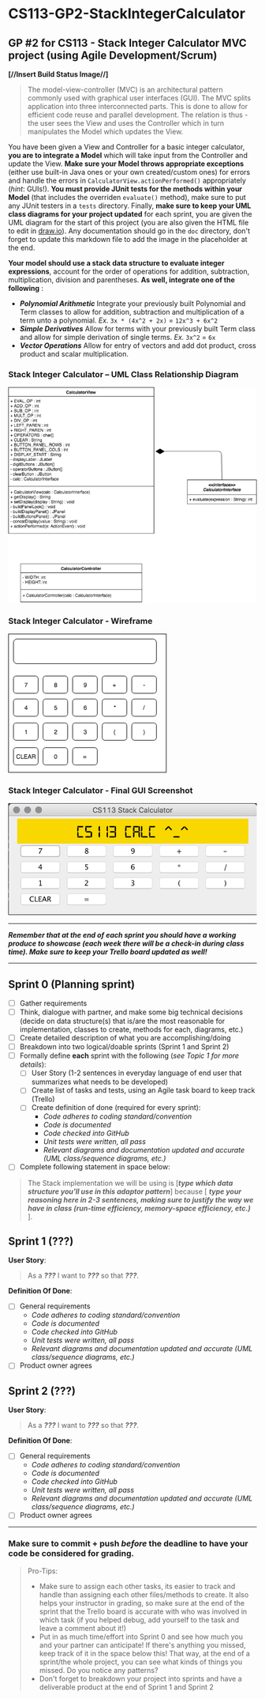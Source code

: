 # CS113-GP2-StackIntegerCalculator
## GP #2 for CS113 - Stack Integer Calculator MVC project (using Agile Development/Scrum)

**[//Insert Build Status Image//]**

>The model-view-controller (MVC) is an architectural pattern commonly used with graphical user interfaces (GUI). The MVC splits application into three interconnected parts. This is done to allow for efficient code reuse and parallel development. The relation is thus - the user sees the View and uses the Controller which in turn manipulates the Model which updates the View.

You have been given a View and Controller for a basic integer calculator, **you are to integrate a Model** which will take input from the Controller and update the View.  **Make sure your Model throws appropriate exceptions** (either use built-in Java ones or your own created/custom ones) for errors and handle the errors in `CalculatorView.actionPerformed()` appropriately (*hint*: GUIs!).  **You must provide JUnit tests for the methods within your Model** (that includes the overriden `evaluate()` method), make sure to put any JUnit testers in a `tests` directory.  Finally, **make sure to keep your UML class diagrams for your project updated** for each sprint, you are given the UML diagram for the start of this project (you are also given the HTML file to edit in [draw.io](https://www.draw.io/)). Any documentation should go in the `doc` directory, don't forget to update this markdown file to add the image in the placeholder at the end.

**Your model should use a stack data structure to evaluate integer expressions**, account for the order of operations for addition, subtraction, multiplication, division and parentheses.  **As well, integrate one of the following** :
 - ***Polynomial Arithmetic***
	Integrate your previously built Polynomial and Term classes to allow for addition, subtraction and multiplication of a term unto a polynomial.
	*Ex.* `3x * (4x^2 + 2x)` = `12x^3 + 6x^2`
 - ***Simple Derivatives***
	Allow for terms with your previously built Term class and allow for simple derivation of single terms.
	*Ex.* `3x^2` = `6x`
 - ***Vector Operations***
	Allow for entry of vectors and add dot product, cross product and scalar multiplication. 

### Stack Integer Calculator  – UML Class Relationship Diagram
![UML class diagram](doc/UML_classDiagram.png)

### Stack Integer Calculator - Wireframe
![wireframe](doc/calculatorViewLayout.png)

### Stack Integer Calculator - Final GUI Screenshot
![final GUI screenshot](doc/calculatorStartGUI.png)


----------

***Remember that at the end of each sprint you should have a working produce to showcase (each week there will be a check-in during class time).  Make sure to keep your Trello board updated as well!***

----------


## Sprint 0 (Planning sprint)
- [ ] Gather requirements
- [ ] Think, dialogue with partner, and make some big technical decisions (decide on data structure(s) that is/are the most reasonable for implementation, classes to create, methods for each, diagrams, etc.)
- [ ] Create detailed description of what you are accomplishing/doing
- [ ] Breakdown into two logical/doable sprints (Sprint 1 and Sprint 2)
- [ ] Formally define **each** sprint with the following (*see Topic 1 for more details*):
	- [ ] User Story (1-2 sentences in everyday language of end user that summarizes what needs to be developed)
	- [ ] Create list of tasks and tests, using an Agile task board to keep track (Trello)
	- [ ] Create definition of done (required for every sprint):
		- *Code adheres to coding standard/convention*
		- *Code is documented*
		- *Code checked into GitHub*
		- *Unit tests were written, all pass*
		- *Relevant diagrams and documentation updated and accurate (UML class/sequence diagrams, etc.)*
- [ ] Complete following statement in space below:
>The Stack implementation we will be using is [***type which data structure you'll use in this adaptor pattern***] because [ ***type your reasoning here in 2-3 sentences, making sure to justify the way we have in class (run-time efficiency, memory-space efficiency, etc.)*** ].

## Sprint 1 (???)
**User Story**:
>As a ***???*** I want to ***???*** so that ***???***.

**Definition Of Done**:
- [ ] General requirements 
	- *Code adheres to coding standard/convention*
	- *Code is documented*
	- *Code checked into GitHub*
	- *Unit tests were written, all pass*
	- *Relevant diagrams and documentation updated and accurate (UML class/sequence diagrams, etc.)*
- [ ] Product owner agrees

## Sprint 2 (???)
**User Story**:
>As a ***???*** I want to ***???*** so that ***???***.

**Definition Of Done**:
- [ ] General requirements 
	- *Code adheres to coding standard/convention*
	- *Code is documented*
	- *Code checked into GitHub*
	- *Unit tests were written, all pass*
	- *Relevant diagrams and documentation updated and accurate (UML class/sequence diagrams, etc.)*
- [ ] Product owner agrees

----------
### Make sure to commit + push *before* the deadline to have your code be considered for grading.
>Pro-Tips:
>- Make sure to assign each other tasks, its easier to track and handle than assigning each other files/methods to create.  It also helps your instructor in grading, so make sure at the end of the sprint that the Trello board is accurate with who was involved in which task (if you helped debug, add yourself to the task and leave a comment about it!)
>- Put in as much time/effort into Sprint 0 and see how much you and your partner can anticipate! If there's anything you missed, keep track of it in the space below this! That way, at the end of a sprint/the whole project, you can see what kinds of things you missed.  Do you notice any patterns?
>- Don't forget to breakdown your project into sprints and have a deliverable product at the end of Sprint 1 and Sprint 2
